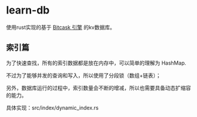 # learn-db
使用rust实现的基于 [Bitcask 引擎](https://www.51cto.com/article/697752.html) 的kv数据库。

## 索引篇
为了快速查找，所有的索引数据都是放在内存中，可以简单的理解为 HashMap.

不过为了能够并发的查询和写入，所以使用了分段锁（数组+链表）；

另外，数据库运行的过程中，索引数量会不断的增减，所以也需要具备动态扩缩容的能力。

具体实现：src/index/dynamic_index.rs


